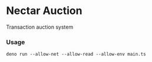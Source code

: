 # Nectar Auction

Transaction auction system

### Usage

```shell
deno run --allow-net --allow-read --allow-env main.ts
```
